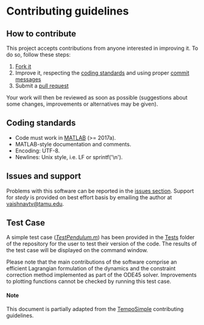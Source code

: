 # Contributing guidelines

## How to contribute

This project accepts contributions from anyone interested in improving it. To do so, follow these steps:

1. [Fork it](https://github.com/uqLab/stedy/fork)
2. Improve it, respecting the <a href="#codstand">coding standards</a> and
using proper [commit messages](https://chris.beams.io/posts/git-commit/)
3. Submit a [pull request](https://help.github.com/articles/creating-a-pull-request)

Your work will then be reviewed as soon as possible (suggestions about some
changes, improvements or alternatives may be given).

<a name="codstand" />

## Coding standards

* Code must work in [MATLAB] (>= 2017a).
* MATLAB-style documentation and comments.
* Encoding: UTF-8.
* Newlines: Unix style, i.e. LF or sprintf('\n').

## Issues and support

Problems with this software can be reported in the [issues section](https://github.com/uqLab/stedy/issues).
Support for *stedy* is provided on best effort basis by emailing the author at vaishnavtv@tamu.edu.

## Test Case
A simple test case ([*TestPendulum.m*]) has been provided in the [Tests] folder of the repository for the user to test their version of the code. The results of the test case will be displayed on the command window.

Please note that the main contributions of the software comprise an efficient Lagrangian formulation of the dynamics and the constraint correction method implemented as part of the ODE45 solver. Improvements to plotting functions cannot be checked by running this test case.

#### Note

This document is partially adapted from the [TempoSimple](https://github.com/gnugat-legacy/tempo-simple/blob/master/CONTRIBUTING.md)
contributing guidelines.

[MATLAB]: http://www.mathworks.com/products/matlab/
[Tests]: https://github.com/uqLab/stedy/tree/master/Tests
[*TestPendulum.m*]: https://github.com/uqLab/stedy/blob/master/Tests/TestPendulum.m
